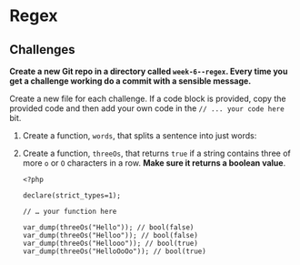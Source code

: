 # Regex

## Challenges

**Create a new Git repo in a directory called `week-6--regex`. Every time you get a challenge working do a commit with a sensible message.**

Create a new file for each challenge. If a code block is provided, copy the provided code and then add your own code in the `// ... your code here` bit.

1) Create a function, `words`, that splits a sentence into just words:

1) Create a function, `threeOs`, that returns `true` if a string contains three of more `o` or `O` characters in a row. **Make sure it returns a boolean value**.

    ```
    <?php

    declare(strict_types=1);

    // … your function here

    var_dump(threeOs("Hello")); // bool(false)
    var_dump(threeOs("Helloo")); // bool(false)
    var_dump(threeOs("Hellooo")); // bool(true)
    var_dump(threeOs("HelloOoOo")); // bool(true)
    ```
